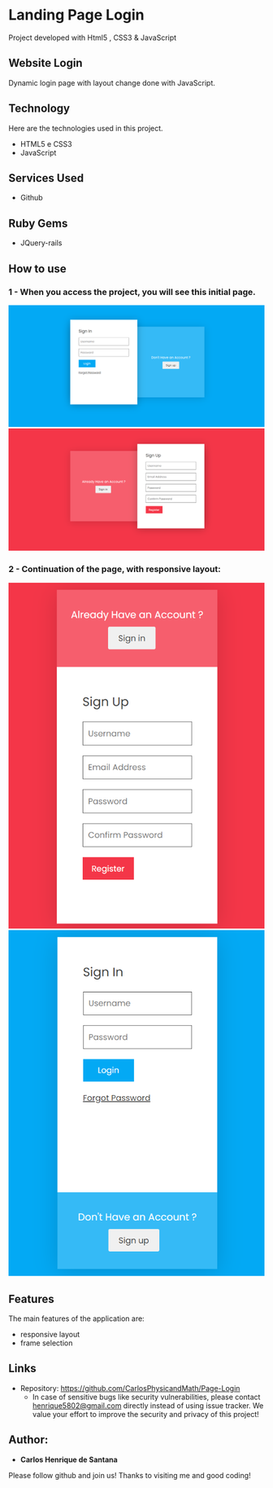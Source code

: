 # Landing Page Login 
 Project developed with Html5 , CSS3 & JavaScript

## Website Login 
Dynamic login page with layout change done with JavaScript.


## Technology 

Here are the technologies used in this project.

* HTML5 e CSS3
* JavaScript


## Services Used

* Github

## Ruby Gems

* JQuery-rails



## How to use

### 1 - When you access the project, you will see this initial page.

![Homepage image](https://github.com/CarlosPhysicandMath/Page-Login/blob/main/Prints/Captura%20de%20Tela%20(1).png)
![Homepage image](https://github.com/CarlosPhysicandMath/Page-Login/blob/main/Prints/Captura%20de%20Tela%20(2).png)

### 2 - Continuation of the page, with responsive layout:

![Homepage image](https://github.com/CarlosPhysicandMath/Page-Login/blob/main/Prints/Captura%20de%20Tela%20(3).png)
![Homepage image](https://github.com/CarlosPhysicandMath/Page-Login/blob/main/Prints/Captura%20de%20Tela%20(4).png)




## Features

The main features of the application are:
 - responsive layout 
 - frame selection



## Links
  - Repository: https://github.com/CarlosPhysicandMath/Page-Login
    - In case of sensitive bugs like security vulnerabilities, please contact
      henrique5802@gmail.com directly instead of using issue tracker. We value your effort
      to improve the security and privacy of this project!



  ## Author:

  * **Carlos Henrique de Santana** 

  Please follow github and join us!
  Thanks to visiting me and good coding!
